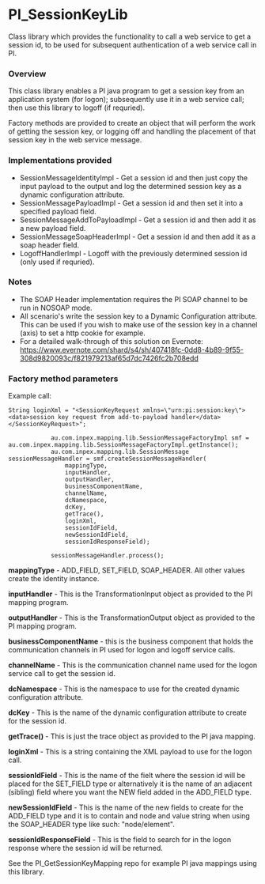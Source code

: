 PI_SessionKeyLib
================

Class library which provides the functionality to call a web service to get a session id, to be used for subsequent authentication of a web service call in PI.

### Overview
This class library enables a PI java program to get a session key from an application system (for logon); subsequently use it in a web service call; then use this library to logoff (if requried).

Factory methods are provided to create an object that will perform the work of getting the session key, or logging off and handling the placement of that session key in the web service message.

### Implementations provided
 - SessionMessageIdentityImpl - Get a session id and then just copy the input payload to the output and log the determined session key as a dynamic configuration attribute.
 - SessionMessagePayloadImpl - Get a session id and then set it into a specified payload field.
 - SessionMessageAddToPayloadImpl - Get a session id and then add it as a new payload field.
 - SessionMessageSoapHeaderImpl - Get a session id and then add it as a soap header field.
 - LogoffHandlerImpl - Logoff with the previously determined session id (only used if requried).


### Notes
 - The SOAP Header implementation requires the PI SOAP channel to be run in NOSOAP mode.
 -  All scenario's write the session key to a Dynamic Configuration attribute. This can be used if you wish to make use of the session key in a channel (axis) to set a http cookie for example.
 - For a detailed walk-through of this solution on Evernote: https://www.evernote.com/shard/s4/sh/407418fc-0dd8-4b89-9f55-308d9820093c/f821979213af65d7dc7426fc2b708edd

### Factory method parameters

Example call:
```
String loginXml = "<SessionKeyRequest xmlns=\"urn:pi:session:key\"><data>session key request from add-to-payload handler</data></SessionKeyRequest>";
			
			au.com.inpex.mapping.lib.SessionMessageFactoryImpl smf = au.com.inpex.mapping.lib.SessionMessageFactoryImpl.getInstance();
			au.com.inpex.mapping.lib.SessionMessage sessionMessageHandler = smf.createSessionMessageHandler(
				mappingType,
				inputHandler,
				outputHandler,
				businessComponentName,
				channelName,
				dcNamespace,
				dcKey,
				getTrace(),
				loginXml,
				sessionIdField,
				newSessionIdField,
				sessionIdResponseField);
			
			sessionMessageHandler.process();
```

__mappingType__ - ADD\_FIELD, SET\_FIELD, SOAP\_HEADER. All other values create the identity instance.

__inputHandler__ - This is the TransformationInput object as provided to the PI mapping program.

__outputHandler__ - This is the TransformationOutput object as provided to the PI mapping program.

__businessComponentName__ - this is the business component that holds the communication channels in PI used for logon and logoff service calls.

__channelName__ - This is the communication channel name used for the logon service call to get the session id.

__dcNamespace__ - This is the namespace to use for the created dynamic configuration attribute.

__dcKey__ - This is the name of the dynamic configuration attribute to create for the session id.

__getTrace()__ - This is just the trace object as provided to the PI java mapping.

__loginXml__ - This is a string containing the XML payload to use for the logon call.

__sessionIdField__ - This is the name of the fielt where the session id will be placed for the SET\_FIELD type or alternatively it is the name of an adjacent (sibling) field where you want the NEW field added in the ADD\_FIELD type.

__newSessionIdField__ - This is the name of the new fields to create for the ADD\_FIELD type and it is to contain and node and value string when using the SOAP_HEADER type like such: "node/element".

__sessionIdResponseField__ - This is the field to search for in the logon response where the session id will be returned.


See the PI_GetSessionKeyMapping repo for example PI java mappings using this library.
